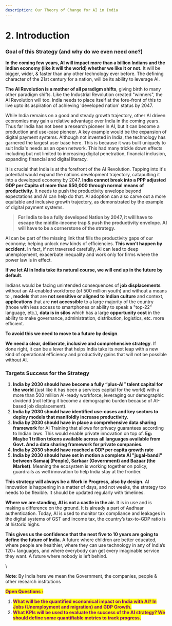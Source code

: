 ```yaml
---
description: Our Theory of Change for AI in India
---
```


# 2. Introduction

&#x20;

### Goal of this Strategy (and why do we even need one?)

**In the coming few years, AI will impact more than a billion Indians and the Indian economy (like it will the world) whether we like it or not.** It will be bigger, wider, & faster than any other technology ever before. The defining character of the 21st century for a nation, will be its ability to leverage AI.&#x20;

**The AI Revolution is a mother of all paradigm shifts**, giving birth to many other paradigm shifts. Like the Industrial Revolution created "winners", the AI Revolution will too. India needs to place itself at the fore-front of this to live upto its aspiration of achieving 'developed nation' status by 2047.

While India remains on a good and steady growth trajectory, other AI driven economies may gain a relative advantage over India in the coming years. Thus far India has not been a research pioneer in AI, but it can become a production and use-case pioneer. A key example would be the expansion of digital payment systems. Although not invented in India, the technology has garnered the largest user base here. This is because it was built uniquely to suit India's needs as an open network. This had many trickle down effects including but not limited to increasing digital penetration, financial inclusion, expanding financial and digital literacy.&#x20;

It is crucial that India is at the forefront of the AI Revolution. Tapping into it's potential would expand the nations development trajectory, catapulting it into a developed economy by 2047. **India cannot break into a PPP adjusted GDP per Capita of more than $50,000 through normal means of productivity.** It needs to push the productivity envelope beyond expectations and AI can help do that. AI adoption can also carve out a more equitable and inclusive growth trajectory, as demonstrated by the example of digital payment systems.&#x20;

> **For India to be a fully developed Nation by 2047,  it will have to escape the middle-income trap & push the productivity envelope. AI will have to be a cornerstone of the strategy.**

AI can be part of the missing link that fills the productivity gaps of our economy; helping unlock new kinds of efficiencies. **This won’t happen by accident.** In fact, if not traversed carefully, AI can lead to deep unemployment, exacerbate inequality and work only for firms where the power law is in effect.

**If we let AI in India take its natural course, we will end up in the future by default.**

Indians would be facing unintended consequences of **job** **displacements** without an AI-enabled workforce (of 500 million youth) and without a means to , **models** that are **not sensitive or aligned to Indian culture** and context, **applications** that are **not accessible** to a large majority of the country (those with less access to smartphones or ability to speak a "top-22" language, etc.), **data is in silos** which has a large **opportunity cost** in the ability to make governance, administration, distribution, logistics, etc. more efficient.

&#x20;

**To avoid this we need to move to a future by design**.&#x20;

**We need a clear, deliberate, inclusive and comprehensive strategy**. If done right, it can be a lever that helps India take its next leap with a new kind of operational efficiency and productivity gains that will not be possible without AI.&#x20;





### Targets Success for the Strategy

1. **India by 2030 should have become a fully “plus-AI” talent capital for the world** (just like it has been a services capital for the world) with a more than 500 million AI-ready workforce, leveraging our demographic dividend (not letting it become a demographic burden because of AI-based job displacement).
2. **India by 2030 should have identified use-cases and key sectors to deploy models that manifoldly increase productivity.**
3. **India by 2030 should have in place a comprehensive data sharing framework** for AI Training that allows for privacy guarantees according to Indian laws. This would enable private innovation on top of. **Eg: Maybe 1 trillion tokens available across all languages available from Govt. And a data sharing framework for private companies.**
4. **India by 2030 should have reached a GDP per capita growth rate**&#x20;
5. **India by 2030 should have set in motion a complete AI "jugal-bandi" between Samaaj (People), Sarkaar (Government) and Bazaar (the Market)**. Meaning the ecosystem is working together on policy, guardrails as well innovation to help India stay at the frontier.

**This strategy will always be a Work in Progress, also by design.** AI innovation is happening in a matter of days, and not weeks, the strategy too needs to be flexible. It should be updated regularly with timelines.&#x20;





**Where we are standing, AI is not a castle in the air.** It is in use and is making a difference on the ground. It is already a part of Aadhaar authentication. Today,  AI is used to monitor tax compliance and leakages in the digital systems of GST and income tax, the country’s tax-to-GDP ratio is at historic highs.

**This gives us the confidence that the next five to 10 years are going to define the future of India.** A future where children are better educated, where people are healthier, where they can use technology in any of India’s 120+ languages, and where everybody can get every imaginable service they want. A future where nobody is left behind.

\


**Note**: By India here we mean the Government, the companies, people & other research institutions



<mark style="color:purple;">**Open Questions :**</mark>&#x20;

1. <mark style="color:purple;">**What will be the quantified economical impact on India with AI? In Jobs (Unemployment and migration) and GDP Growth.**</mark>&#x20;
2. <mark style="color:purple;">**What KPIs will be used to evaluate the success of the AI strategy? We should define some quantifiable metrics to track progress.**</mark>&#x20;

